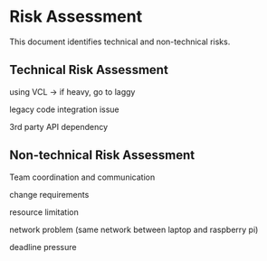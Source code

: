 # Risk Assessment

This document identifies technical and non-technical risks.

## Technical Risk Assessment

using VCL -> if heavy, go to laggy

legacy code integration issue

3rd party API dependency

## Non-technical Risk Assessment

Team coordination and communication

change requirements

resource limitation

network problem (same network between laptop and raspberry pi)

deadline pressure
